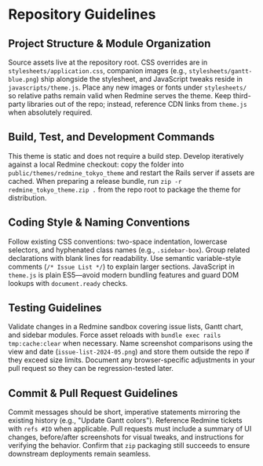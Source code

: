 # Repository Guidelines

## Project Structure & Module Organization
Source assets live at the repository root. CSS overrides are in `stylesheets/application.css`, companion images (e.g., `stylesheets/gantt-blue.png`) ship alongside the stylesheet, and JavaScript tweaks reside in `javascripts/theme.js`. Place any new images or fonts under `stylesheets/` so relative paths remain valid when Redmine serves the theme. Keep third-party libraries out of the repo; instead, reference CDN links from `theme.js` when absolutely required.

## Build, Test, and Development Commands
This theme is static and does not require a build step. Develop iteratively against a local Redmine checkout: copy the folder into `public/themes/redmine_tokyo_theme` and restart the Rails server if assets are cached. When preparing a release bundle, run `zip -r redmine_tokyo_theme.zip .` from the repo root to package the theme for distribution.

## Coding Style & Naming Conventions
Follow existing CSS conventions: two-space indentation, lowercase selectors, and hyphenated class names (e.g., `.sidebar-box`). Group related declarations with blank lines for readability. Use semantic variable-style comments (`/* Issue List */`) to explain larger sections. JavaScript in `theme.js` is plain ES5—avoid modern bundling features and guard DOM lookups with `document.ready` checks.

## Testing Guidelines
Validate changes in a Redmine sandbox covering issue lists, Gantt chart, and sidebar modules. Force asset reloads with `bundle exec rails tmp:cache:clear` when necessary. Name screenshot comparisons using the view and date (`issue-list-2024-05.png`) and store them outside the repo if they exceed size limits. Document any browser-specific adjustments in your pull request so they can be regression-tested later.

## Commit & Pull Request Guidelines
Commit messages should be short, imperative statements mirroring the existing history (e.g., "Update Gantt colors"). Reference Redmine tickets with `refs #ID` when applicable. Pull requests must include a summary of UI changes, before/after screenshots for visual tweaks, and instructions for verifying the behavior. Confirm that `zip` packaging still succeeds to ensure downstream deployments remain seamless.

